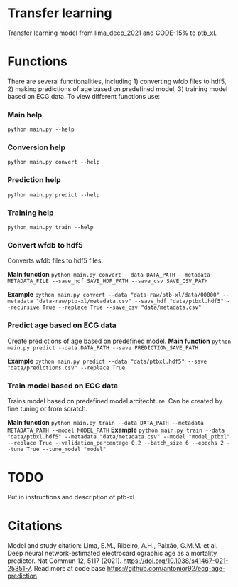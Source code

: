# Transfer learning
Transfer learning model from lima_deep_2021 and CODE-15% to ptb_xl.

# Functions
There are several functionalities, including 1) converting wfdb files to hdf5, 2) making predictions of age based on predefined model, 3) training model based on ECG data. To view different functions use:

### Main help
`python main.py --help`

### Conversion help
`python main.py convert --help`

### Prediction help
`python main.py predict --help`

### Training help
`python main.py train --help`

### Convert wfdb to hdf5
Converts wfdb files to hdf5 files. 

**Main function**
`python main.py convert --data DATA_PATH --metadata METADATA_FILE --save_hdf SAVE_HDF_PATH --save_csv SAVE_CSV_PATH`

**Example**
`python main.py convert --data "data-raw/ptb-xl/data/00000" --metadata "data-raw/ptb-xl/metadata.csv" --save_hdf "data/ptbxl.hdf5" --recursive True --replace True --save_csv "data/metadata.csv"`

### Predict age based on ECG data
Create predictions of age based on predefined model.
**Main function**
`python main.py predict --data DATA_PATH --save PREDICTION_SAVE_PATH`

**Example**
`python main.py predict --data "data/ptbxl.hdf5" --save "data/predictions.csv" --replace True`

### Train model based on ECG data
Trains model based on predefined model arcitechture. Can be created by fine tuning or from scratch.

**Main function**
`python main.py train --data DATA_PATH --metadata METADATA_PATH --model MODEL_PATH`
**Example**
`python main.py train --data "data/ptbxl.hdf5" --metadata "data/metadata.csv" --model "model_ptbxl" --replace True --validation_percentage 0.2 --batch_size 6 --epochs 2 --tune True --tune_model "model"`
# TODO
Put in instructions and description of ptb-xl

# Citations
Model and study citation:
Lima, E.M., Ribeiro, A.H., Paixão, G.M.M. et al. Deep neural network-estimated electrocardiographic age as a mortality predictor. Nat Commun 12, 5117 (2021). https://doi.org/10.1038/s41467-021-25351-7. 
Read more at code base https://github.com/antonior92/ecg-age-prediction
